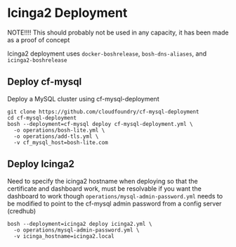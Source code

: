 # Icinga2 Deployment
NOTE!!!!
This should probably not be used in any capacity, it has been made as a proof of concept

Icinga2 deployment uses `docker-boshrelease`, `bosh-dns-aliases`, and `icinga2-boshrelease`

## Deploy cf-mysql
Deploy a MySQL cluster using cf-mysql-deployment
```
git clone https://github.com/cloudfoundry/cf-mysql-deployment
cd cf-mysql-deployment
bosh --deployment=cf-mysql deploy cf-mysql-deployment.yml \
  -o operations/bosh-lite.yml \
  -o operations/add-tls.yml \
  -v cf_mysql_host=bosh-lite.com
```

## Deploy Icinga2
Need to specify the icinga2 hostname when deploying so that the certificate and dashboard work, must be resolvable if you want the dashboard to work though
`operations/mysql-admin-password.yml` needs to be modified to point to the cf-mysql admin password from a config server (credhub)
```
bosh --deployment=icinga2 deploy icinga2.yml \
  -o operations/mysql-admin-password.yml \
  -v icinga_hostname=icinga2.local
```

